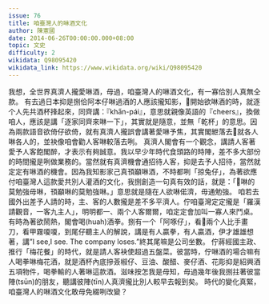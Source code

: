 ```yaml
---
issue: 76
title: 咱臺灣人的啉酒文化
author: 陳憲國
date: 2014-06-26T00:00:00.000+08:00
topic: 文史
difficulty: 2
wikidata: Q98095420
wikidata_link: https://www.wikidata.org/wiki/Q98095420
---
```

我想，全世界真濟人攏愛啉酒，毋過，咱臺灣人的啉酒文化，有一寡佮別人真無仝款。
有去過日本抑是捌佮阿本仔啉過酒的人應該攏知影，𪜶開始欲啉酒的時，就逐个人先共酒杯捀起來，同齊講：『kha̋n-pái』，意思就親像英語的『cheers』，換做咱人，應該是講「逐家同齊來啉一下」，其實就是隨意，並無「乾杯」的意思。因為兩款語音欲倚仔欲倚，就有真濟人攏誤會講著愛啉予焦，其實閣紲落去𪜶就各人啉各人的，並袂像咱會勸人客啉較落去咧。
真濟人閣會有一个觀念，講請人客著愛予人客飽閣醉，才表示有夠誠意。我以早少年時代食頭路的時陣，差不多大部份的時間攏是咧做業務的。當然就有真濟機會通招待人客，抑是去予人招待，當然就定定有啉酒的機會。因為我知影家己真頇顢啉酒，不時都咧「掠兔仔」，為著欲應付咱臺灣人這款愛共別人灌酒的文化，我捌創造一句真有效的話，就是：「𠢕啉的莫勉強毋啉，頇顢啉的莫勉強啉。」意思就是隨在人欲啉偌濟，毋通勉強。
咱若去國外出差予人請的時，主、客的人數攏是差不多平濟人。佇咱臺灣定定攏是「羅漢請觀音，一客九主人」，明明都一、兩个人客爾爾，咱定定會加叫一寡人來鬥桌。有時為著欲鬧熱，閣會喝(huah)酒拳。捌有一个「阿啄仔」，看𪜶兩个人比手畫刀，看甲霧嗄嗄，到尾仔聽主人的解說，講是有人贏拳，有人贏酒，伊才雄雄想著，講”I see,I see. The company loses.”終其尾嘛是公司坐數。
佇蔣經國主政、推行「梅花餐」的時代，就是請人客袂使超過五盤菜。彼當時，佇啉酒的場合嘛有人喝拳啉梅花酒，就是酒杯內底摻薟椒仔、豆油、酸醋、麥仔酒、花彫抑是紹興酒五項物件，喝拳輸的人著啉這款酒。滋味按怎我是毋知，毋過幾年後我捌拄著彼當陣(tsūn)的朋友，聽講彼陣(tīn)人真濟攏比別人較早去報到矣。
時代的變化真緊，咱臺灣人的啉酒文化敢毋免綴咧改變？